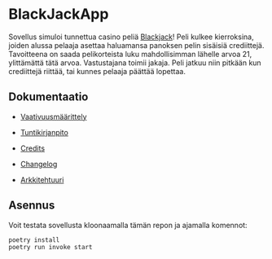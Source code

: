 # BlackJackApp

Sovellus simuloi tunnettua casino peliä [Blackjack](https://fi.wikipedia.org/wiki/Blackjack)!
Peli kulkee kierroksina, joiden alussa pelaaja asettaa haluamansa panoksen pelin sisäisiä crediittejä.
Tavoitteena on saada pelikorteista luku mahdollisimman lähelle arvoa 21, ylittämättä tätä arvoa.
Vastustajana toimii jakaja. Peli jatkuu niin pitkään kun crediittejä riittää, tai kunnes pelaaja päättää lopettaa.

## Dokumentaatio

- [Vaativuusmäärittely](https://github.com/SJET-Code/ot-harjoitustyo/blob/master/dokumentaatio/vaatimusmaarittely.md)

- [Tuntikirjanpito](https://github.com/SJET-Code/ot-harjoitustyo/blob/master/dokumentaatio/tuntikirjanpito.md)

- [Credits](./dokumentaatio/credits.md)

- [Changelog](./dokumentaatio/changelog.md)

- [Arkkitehtuuri](./dokumentaatio/arkkitehtuuri.md)

## Asennus

Voit testata sovellusta kloonaamalla tämän repon ja ajamalla komennot:
```
poetry install
poetry run invoke start
```

